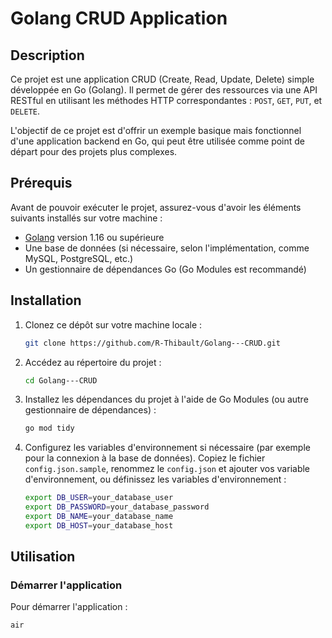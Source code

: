 # Golang CRUD Application

## Description

Ce projet est une application CRUD (Create, Read, Update, Delete) simple développée en Go (Golang). Il permet de gérer des ressources via une API RESTful en utilisant les méthodes HTTP correspondantes : `POST`, `GET`, `PUT`, et `DELETE`.

L'objectif de ce projet est d'offrir un exemple basique mais fonctionnel d'une application backend en Go, qui peut être utilisée comme point de départ pour des projets plus complexes.

## Prérequis

Avant de pouvoir exécuter le projet, assurez-vous d'avoir les éléments suivants installés sur votre machine :

- [Golang](https://golang.org/dl/) version 1.16 ou supérieure
- Une base de données (si nécessaire, selon l'implémentation, comme MySQL, PostgreSQL, etc.)
- Un gestionnaire de dépendances Go (Go Modules est recommandé)

## Installation

1. Clonez ce dépôt sur votre machine locale :

   ```bash
   git clone https://github.com/R-Thibault/Golang---CRUD.git
   ```

2. Accédez au répertoire du projet :

   ```bash
   cd Golang---CRUD
   ```

3. Installez les dépendances du projet à l'aide de Go Modules (ou autre gestionnaire de dépendances) :

   ```bash
   go mod tidy
   ```

4. Configurez les variables d'environnement si nécessaire (par exemple pour la connexion à la base de données). Copiez le fichier `config.json.sample`, renommez le `config.json` et ajouter vos variable d'environnement, ou définissez les variables d'environnement :

   ```bash
   export DB_USER=your_database_user
   export DB_PASSWORD=your_database_password
   export DB_NAME=your_database_name
   export DB_HOST=your_database_host
   ```

## Utilisation

### Démarrer l'application

Pour démarrer l'application :

```bash
air

```
